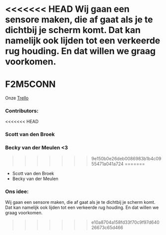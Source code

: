 <<<<<<< HEAD
Wij gaan een sensore maken, die af gaat als je te dichtbij
je scherm komt. Dat kan namelijk ook lijden tot een verkeerde
rug houding. En dat willen we graag voorkomen.
=======
# F2M5CONN

Onze [Trello](https://trello.com/b/iphC1OgI/iot-project)

### Contributors:
<<<<<<< HEAD
### Scott van den Broek
### Becky van der Meulen <3
>>>>>>> 9e150b0e26deb0086983b1b4c0955471a041a724
=======
- Scott van den Broek
- Becky van der Meulen

### Ons idee:
Wij gaan een sensore maken, die af gaat als je te dichtbij
je scherm komt. Dat kan namelijk ook lijden tot een verkeerde
rug houding. En dat willen we graag voorkomen.
>>>>>>> e10a8704a158fd33f70c9f97d64026673c65d466
